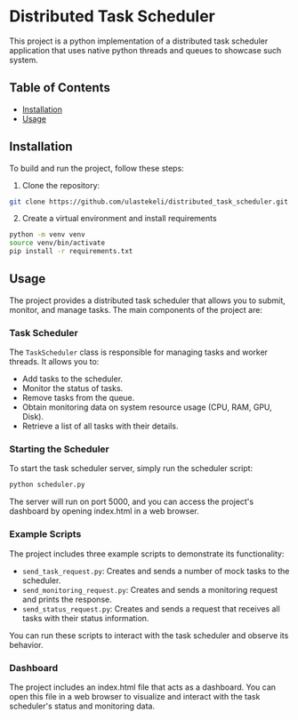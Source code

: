 # Distributed Task Scheduler

This project is a python implementation of a distributed task scheduler application that uses native python threads and queues to showcase such system. 

## Table of Contents

- [Installation](#installation)
- [Usage](#usage)

## Installation

To build and run the project, follow these steps:

1. Clone the repository:

```bash
git clone https://github.com/ulastekeli/distributed_task_scheduler.git
```
2. Create a virtual environment and install requirements

```bash
python -m venv venv
source venv/bin/activate
pip install -r requirements.txt
```

## Usage

The project provides a distributed task scheduler that allows you to submit, monitor, and manage tasks. The main components of the project are:

### Task Scheduler

The `TaskScheduler` class is responsible for managing tasks and worker threads. It allows you to:

- Add tasks to the scheduler.
- Monitor the status of tasks.
- Remove tasks from the queue.
- Obtain monitoring data on system resource usage (CPU, RAM, GPU, Disk).
- Retrieve a list of all tasks with their details.

### Starting the Scheduler

To start the task scheduler server, simply run the scheduler script:

```bash
python scheduler.py
```

The server will run on port 5000, and you can access the project's dashboard by opening index.html in a web browser.

### Example Scripts

The project includes three example scripts to demonstrate its functionality:

- `send_task_request.py`: Creates and sends a number of mock tasks to the scheduler.
- `send_monitoring_request.py`: Creates and sends a monitoring request and prints the response.
- `send_status_request.py`: Creates and sends a request that receives all tasks with their status information.

You can run these scripts to interact with the task scheduler and observe its behavior.

### Dashboard
The project includes an index.html file that acts as a dashboard. You can open this file in a web browser to visualize and interact with the task scheduler's status and monitoring data.